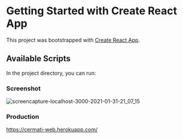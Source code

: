 # Getting Started with Create React App

This project was bootstrapped with [Create React App](https://github.com/facebook/create-react-app).

## Available Scripts

In the project directory, you can run:

### Screenshot
![screencapture-localhost-3000-2021-01-31-21_07_15](https://user-images.githubusercontent.com/57746184/106386783-3b75ef00-6409-11eb-9a39-b82a38a6f5d3.png)

### Production

https://cermati-web.herokuapp.com/
